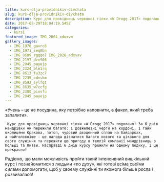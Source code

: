 ```yaml
---
title: kurs-dlja-providnikiv-divchata
slug: kurs-dlja-providnikiv-divchata
description: Курс для провідниць червоної гілки «W Drogę 2017» подолано!
date: 2017-08-29T18:04:19.545Z
categories:
  - kursi
featured_image: IMG_2064_xduxvm
gallery_images:
  - IMG_1970_gavrc8
  - IMG_1971_seq0bn
  - IMG_8609_rgqqol IMG_2026_adxvav
  - IMG_2197_dzn906
  - IMG_2045_payejp
  - IMG_2324_blm1rq
  - IMG_8613_fu3zc7
  - IMG_2235_cdvskm
  - IMG_8592_sylfqt
  - IMG_8635_w7ccfg
  - IMG_2300_pixvfu
  - IMG_2045_payejp
---
```

«Учень – це не посудина, яку потрібно наповнити, а факел, який треба запалити».

     Курс для провідниць червоної гілки «W Drogę 2017» подолано! За 6 днів мандрівки ми пережили багато: і довжелезні черги на кордоні, і гайк околицями Кракова, потоп, чудовий дводенний сплав на байдарках, а найголовніше - це нагода дізнатися багато нового та цікавого для свого служіння та пережити цю пригоду в теплій компанії мандрівниць з Польщі та Литви. Насправді 6 днів курсу прожили на одному подиху, і це прекрасно! 

Радіємо, що мали можливість пройти такий інтенсивний вишкільний курс і познайомитися з людьми «по духу», які готові всіма своїми силами допомогати, щоб у своєму служінні ти якомога більше росла і розвивалася!
